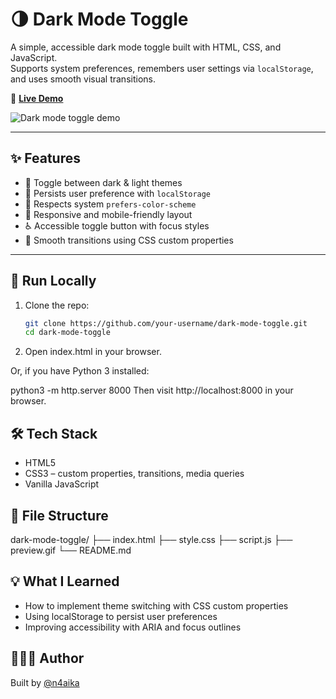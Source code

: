 # 🌗 Dark Mode Toggle

A simple, accessible dark mode toggle built with HTML, CSS, and JavaScript.  
Supports system preferences, remembers user settings via `localStorage`, and uses smooth visual transitions.

🔗 **[Live Demo](https://n4ika.github.io/dark-mode-toggle)**

![Dark mode toggle demo](./preview.gif)

---

## ✨ Features

- 🌙 Toggle between dark & light themes
- 💾 Persists user preference with `localStorage`
- 🧠 Respects system `prefers-color-scheme`
- 📱 Responsive and mobile-friendly layout
- ♿ Accessible toggle button with focus styles
- 🎨 Smooth transitions using CSS custom properties

---

## 🚀 Run Locally

1. Clone the repo:

   ```bash
   git clone https://github.com/your-username/dark-mode-toggle.git
   cd dark-mode-toggle

   ```

2. Open index.html in your browser.

Or, if you have Python 3 installed:

python3 -m http.server 8000
Then visit http://localhost:8000 in your browser.

## 🛠️ Tech Stack

- HTML5
- CSS3 – custom properties, transitions, media queries
- Vanilla JavaScript

## 📁 File Structure

dark-mode-toggle/
├── index.html
├── style.css
├── script.js
├── preview.gif
└── README.md

## 💡 What I Learned

- How to implement theme switching with CSS custom properties
- Using localStorage to persist user preferences
- Improving accessibility with ARIA and focus outlines

## 🧑🏾‍💻 Author

Built by [@n4aika](https://github.com/n4ika)
